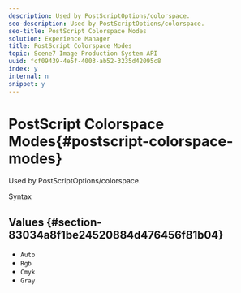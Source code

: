 ```yaml
---
description: Used by PostScriptOptions/colorspace.
seo-description: Used by PostScriptOptions/colorspace.
seo-title: PostScript Colorspace Modes
solution: Experience Manager
title: PostScript Colorspace Modes
topic: Scene7 Image Production System API
uuid: fcf09439-4e5f-4003-ab52-3235d42095c8
index: y
internal: n
snippet: y
---
```


# PostScript Colorspace Modes{#postscript-colorspace-modes}

Used by PostScriptOptions/colorspace.

 Syntax 

## Values {#section-83034a8f1be24520884d476456f81b04}

* `Auto` 
* `Rgb` 
* `Cmyk` 
* `Gray`

